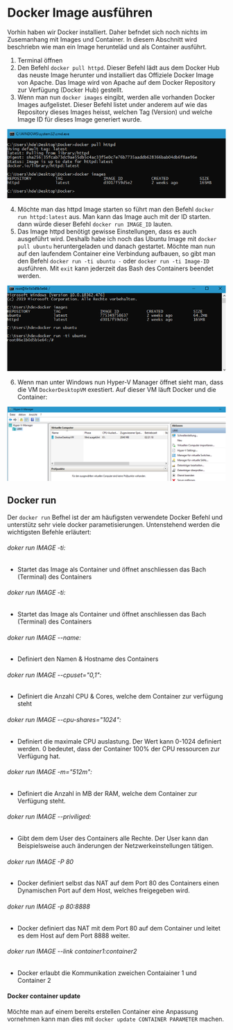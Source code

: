 # Docker Image ausführen

Vorhin haben wir Docker installiert. Daher befndet sich noch nichts im Zusemanhang mit Images und Container. 
In diesem Abschnitt wird beschriebn wie man ein Image herunteläd und als Container ausführt.

1) Terminal öffnen
2) Den Befehl `docker pull httpd`. Dieser Befehl lädt aus dem Docker Hub das neuste Image herunter und installiert das Offiziele Docker Image von Apache. Das Image wird von Apache auf dem Docker Repository zur Verfügung (Docker Hub) gestellt.
3) Wenn man nun `docker images` eingibt, werden alle vorhanden Docker Images aufgelistet. Dieser Befehl listet under anderem auf wie das Repository dieses Images heisst, welchen Tag (Version) und welche Image ID für dieses Image generiert wurde.

![alt text](https://github.com/harbinde/VA-ITSE17b-Vagrant-Docker/blob/master/Docker/IMG/docker_pull_list_image.PNG)

4) Möchte man das httpd Image starten so führt man den Befehl `docker run httpd:latest` aus. Man kann das Image auch mit der ID starten. dann würde dieser Befehl `docker run IMAGE_ID` lauten.
5) Das Image httpd benötigt gewisse Einstellungen, dass es auch ausgeführt wird. Deshalb habe ich noch das Ubuntu Image mit `docker pull ubuntu` heruntergeladen und danach gestartet. Möchte man nun auf den laufendem Container eine Verbindung aufbauen, so gibt man den Befehl `docker run -ti ubuntu -` oder `docker run -ti Image-ID` ausführen. Mit `exit` kann jederzeit das Bash des Containers beendet werden.

![alt text](https://github.com/harbinde/VA-ITSE17b-Vagrant-Docker/blob/master/Docker/IMG/docker_run.PNG)

6) Wenn man unter Windows nun Hyper-V Manager öffnet sieht man, dass die VM `DockerDesktopVM` exestiert. Auf dieser VM läuft Docker und die Container:

![alt text](https://github.com/harbinde/VA-ITSE17b-Vagrant-Docker/blob/master/Docker/IMG/hyperv_dockervm.PNG)


## Docker run

Der `docker run` Befhel ist der am häufigsten verwendete Docker Befehl und unterstütz sehr viele docker parametisierungen. Untenstehend werden die wichtigsten Befehle erläutert:

###### doker run IMAGE -ti:
* Startet das Image als Container und öffnet anschliessen das Bach (Terminal) des Containers

###### doker run IMAGE -ti:
* Startet das Image als Container und öffnet anschliessen das Bach (Terminal) des Containers

###### doker run IMAGE --name:
* Definiert den Namen & Hostname des Containers

###### doker run IMAGE --cpuset="0,1":
* Definiert die Anzahl CPU & Cores, welche dem Container zur verfügung steht

###### doker run IMAGE --cpu-shares="1024":
* Definiert die maximale CPU auslastung. Der Wert kann 0-1024 definiert werden. 0 bedeutet, dass der Container 100% der CPU ressourcen zur Verfügung hat. 

###### doker run IMAGE -m="512m":
* Definiert die Anzahl in MB der RAM, welche dem Container zur Verfügung steht.

###### doker run IMAGE --priviliged:
* Gibt dem dem User des Containers alle Rechte. Der User kann dan Beispielsweise auch änderungen der Netzwerkeinstellungen tätigen.

###### doker run IMAGE -P 80
* Docker definiert selbst das NAT auf dem Port 80 des Containers einen Dynamischen Port auf dem Host, welches freigegeben wird.

###### doker run IMAGE -p 80:8888
* Docker definiert das NAT mit dem Port 80 auf dem Container und leitet es dem Host auf dem Port 8888 weiter.

###### doker run IMAGE --link container1:container2
* Docker erlaubt die Kommunikation zweichen Contaiainer 1 und Container 2

#### Docker container update

Möchte man auf einem bereits erstellen Container eine Anpassung vornehmen kann man dies mit `docker update CONTAINER PARAMETER` machen.


